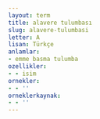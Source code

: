 ```yaml
---
layout: term
title: alavere tulumbası
slug: alavere-tulumbasi
letter: A
lisan: Türkçe
anlamlar:
- emme basma tulumba
ozellikler:
- - isim
ornekler:
- - ''
orneklerkaynak:
- - ''
---
```

